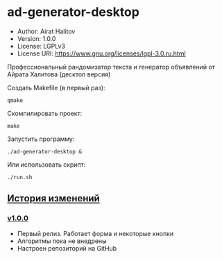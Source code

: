 # ad-generator-desktop
- Author: Airat Halitov
- Version: 1.0.0
- License: LGPLv3
- License URI: https://www.gnu.org/licenses/lgpl-3.0.ru.html

Профессиональный рандомизатор текста и генератор объявлений от Айрата Халитова (десктоп версия)


Создать Makefile (в первый раз):

```
qmake
```

Скомпилировать проект:

```
make
```

Запустить программу:

```
./ad-generator-desktop &
```

Или использовать скрипт:

```
./run.sh
```

## [История изменений](https://github.com/AiratHalitov/ad-generator-desktop/releases)

### [v1.0.0](https://github.com/AiratHalitov/ad-generator-desktop/releases/tag/v1.0.0)

* Первый релиз. Работает форма и некоторые кнопки
* Алгоритмы пока не внедрены
* Настроен репозиторий на GitHub
